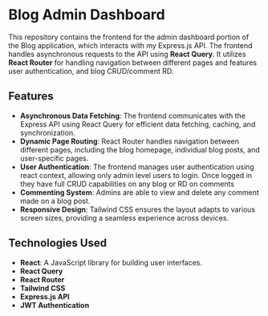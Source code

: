 # Blog Admin Dashboard

This repository contains the frontend for the admin dashboard portion of the Blog application, which interacts with my Express.js API. The frontend handles asynchronous requests to the API using **React Query**. It utilizes **React Router** for handling navigation between different pages and features user authentication, and blog CRUD/comment RD.

## Features

- **Asynchronous Data Fetching**: The frontend communicates with the Express API using React Query for efficient data fetching, caching, and synchronization.
- **Dynamic Page Routing**: React Router handles navigation between different pages, including the blog homepage, individual blog posts, and user-specific pages.
- **User Authentication**: The frontend manages user authentication using react context, allowing only admin level users to login. Once logged in they have full CRUD capabilities on any blog or RD on comments
- **Commenting System**: Admins are able to view and delete any comment made on a blog post.
- **Responsive Design**: Tailwind CSS ensures the layout adapts to various screen sizes, providing a seamless experience across devices.

## Technologies Used

- **React**: A JavaScript library for building user interfaces.
- **React Query**
- **React Router**
- **Tailwind CSS**
- **Express.js API**
- **JWT Authentication**
